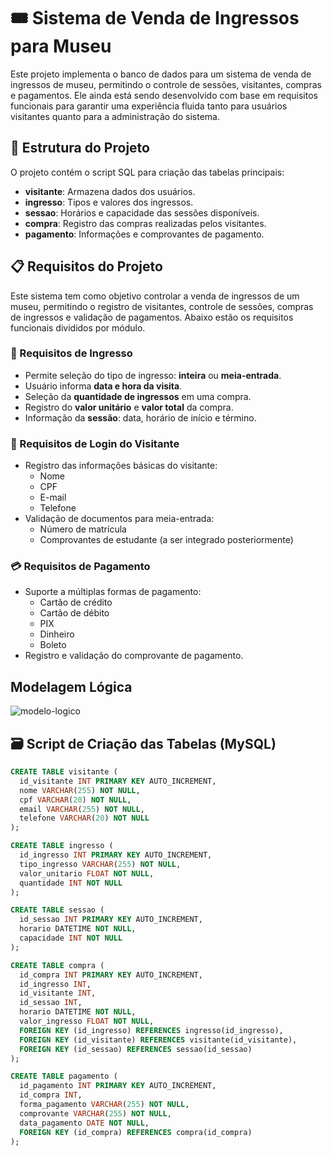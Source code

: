 # 🎟️ Sistema de Venda de Ingressos para Museu

Este projeto implementa o banco de dados para um sistema de venda de ingressos de museu, permitindo o controle de sessões, visitantes, compras e pagamentos. Ele ainda está sendo desenvolvido com base em requisitos funcionais para garantir uma experiência fluida tanto para usuários visitantes quanto para a administração do sistema.

## 📂 Estrutura do Projeto

O projeto contém o script SQL para criação das tabelas principais:

- **visitante**: Armazena dados dos usuários.
- **ingresso**: Tipos e valores dos ingressos.
- **sessao**: Horários e capacidade das sessões disponíveis.
- **compra**: Registro das compras realizadas pelos visitantes.
- **pagamento**: Informações e comprovantes de pagamento.

## 📋 Requisitos do Projeto
Este sistema tem como objetivo controlar a venda de ingressos de um museu, permitindo o registro de visitantes, controle de sessões, compras de ingressos e validação de pagamentos. Abaixo estão os requisitos funcionais divididos por módulo.

### 🧾 Requisitos de Ingresso

- Permite seleção do tipo de ingresso: **inteira** ou **meia-entrada**.
- Usuário informa **data e hora da visita**.
- Seleção da **quantidade de ingressos** em uma compra.
- Registro do **valor unitário** e **valor total** da compra.
- Informação da **sessão**: data, horário de início e término.

### 👤 Requisitos de Login do Visitante

- Registro das informações básicas do visitante:
  - Nome
  - CPF
  - E-mail
  - Telefone
- Validação de documentos para meia-entrada:
  - Número de matrícula
  - Comprovantes de estudante (a ser integrado posteriormente)

### 💳 Requisitos de Pagamento

- Suporte a múltiplas formas de pagamento:
  - Cartão de crédito
  - Cartão de débito
  - PIX
  - Dinheiro
  - Boleto
- Registro e validação do comprovante de pagamento.

## Modelagem Lógica
![modelo-logico](https://github.com/user-attachments/assets/eea52f48-c7f9-4806-b0bd-9b805e51de9c)

## 🗃️ Script de Criação das Tabelas (MySQL)

```sql
CREATE TABLE visitante ( 
  id_visitante INT PRIMARY KEY AUTO_INCREMENT,  
  nome VARCHAR(255) NOT NULL,  
  cpf VARCHAR(20) NOT NULL,  
  email VARCHAR(255) NOT NULL,  
  telefone VARCHAR(20) NOT NULL
); 

CREATE TABLE ingresso ( 
  id_ingresso INT PRIMARY KEY AUTO_INCREMENT,  
  tipo_ingresso VARCHAR(255) NOT NULL,  
  valor_unitario FLOAT NOT NULL,  
  quantidade INT NOT NULL
); 

CREATE TABLE sessao ( 
  id_sessao INT PRIMARY KEY AUTO_INCREMENT,  
  horario DATETIME NOT NULL,  
  capacidade INT NOT NULL
); 

CREATE TABLE compra ( 
  id_compra INT PRIMARY KEY AUTO_INCREMENT,  
  id_ingresso INT,  
  id_visitante INT,  
  id_sessao INT,  
  horario DATETIME NOT NULL,  
  valor_ingresso FLOAT NOT NULL,
  FOREIGN KEY (id_ingresso) REFERENCES ingresso(id_ingresso),
  FOREIGN KEY (id_visitante) REFERENCES visitante(id_visitante),
  FOREIGN KEY (id_sessao) REFERENCES sessao(id_sessao)
); 

CREATE TABLE pagamento ( 
  id_pagamento INT PRIMARY KEY AUTO_INCREMENT,  
  id_compra INT,  
  forma_pagamento VARCHAR(255) NOT NULL,  
  comprovante VARCHAR(255) NOT NULL,  
  data_pagamento DATE NOT NULL,
  FOREIGN KEY (id_compra) REFERENCES compra(id_compra)
); 
